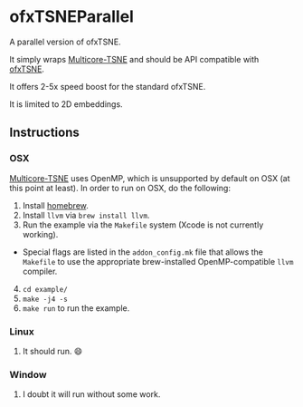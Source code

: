 # ofxTSNEParallel

A parallel version of ofxTSNE.

It simply wraps [Multicore-TSNE](https://github.com/DmitryUlyanov/Multicore-TSNE) and should be API compatible with [ofxTSNE](https://github.com/genekogan/ofxTSNE).

It offers 2-5x speed boost for the standard ofxTSNE.

It is limited to 2D embeddings.

## Instructions
### OSX
[Multicore-TSNE](https://github.com/DmitryUlyanov/Multicore-TSNE) uses OpenMP, which is unsupported by default on OSX (at this point at least). In order to run on OSX, do the following:

1. Install [homebrew](https://brew.sh/).
2. Install `llvm` via `brew install llvm`.
3. Run the example via the `Makefile` system (Xcode is not currently working).
  - Special flags are listed in the `addon_config.mk` file that allows the `Makefile` to use the appropriate brew-installed OpenMP-compatible `llvm` compiler.
4. `cd example/`
5. `make -j4 -s`
6. `make run` to run the example.

### Linux

1. It should run. :smile:

### Window

1. I doubt it will run without some work.

